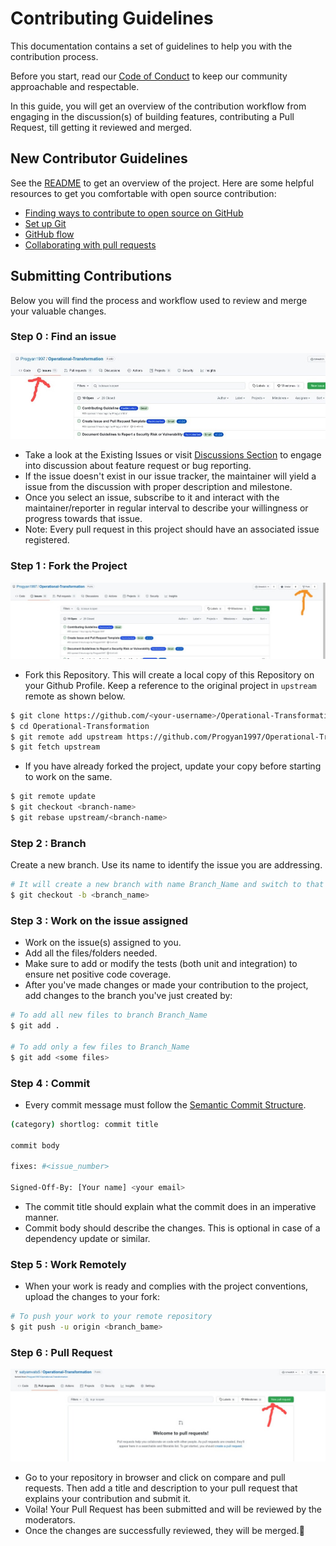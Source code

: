 # Contributing Guidelines

This documentation contains a set of guidelines to help you with the contribution process.

Before you start, read our [Code of Conduct](CODE_OF_CONDUCT.md) to keep our community approachable and respectable.

In this guide, you will get an overview of the contribution workflow from engaging in the discussion(s) of building features, contributing a Pull Request, till getting it reviewed and merged.

## New Contributor Guidelines

See the [README](https://github.com/Progyan1997/Operational-Transformation#readme) to get an overview of the project. Here are some helpful resources to get you comfortable with open source contribution:

- [Finding ways to contribute to open source on GitHub](https://docs.github.com/en/get-started/exploring-projects-on-github/finding-ways-to-contribute-to-open-source-on-github)
- [Set up Git](https://docs.github.com/en/get-started/quickstart/set-up-git)
- [GitHub flow](https://docs.github.com/en/get-started/quickstart/github-flow)
- [Collaborating with pull requests](https://docs.github.com/en/github/collaborating-with-pull-requests)

## Submitting Contributions

Below you will find the process and workflow used to review and merge your valuable changes.

### Step 0 : Find an issue

[![script](./images/Issues.jpeg)](https://github.com/Progyan1997/Operational-Transformation/issues)

- Take a look at the Existing Issues or visit [Discussions Section](https://github.com/Progyan1997/Operational-Transformation/discussions/30) to engage into discussion about feature request or bug reporting.
- If the issue doesn't exist in our issue tracker, the maintainer will yield a issue from the discussion with proper description and milestone.
- Once you select an issue, subscribe to it and interact with the maintainer/reporter in regular interval to describe your willingness or progress towards that issue.
- Note: Every pull request in this project should have an associated issue registered.

### Step 1 : Fork the Project

[![script1](./images/PullRequest.jpeg)](https://github.com/Progyan1997/Operational-Transformation.git)

- Fork this Repository. This will create a local copy of this Repository on your Github Profile.
  Keep a reference to the original project in `upstream` remote as shown below.

```bash
$ git clone https://github.com/<your-username>/Operational-Transformation
$ cd Operational-Transformation
$ git remote add upstream https://github.com/Progyan1997/Operational-Transformation
$ git fetch upstream
```

- If you have already forked the project, update your copy before starting to work on the same.

```bash
$ git remote update
$ git checkout <branch-name>
$ git rebase upstream/<branch-name>
```

### Step 2 : Branch

Create a new branch. Use its name to identify the issue you are addressing.

```bash
# It will create a new branch with name Branch_Name and switch to that branch
$ git checkout -b <branch_name>
```

### Step 3 : Work on the issue assigned

- Work on the issue(s) assigned to you.
- Add all the files/folders needed.
- Make sure to add or modify the tests (both unit and integration) to ensure net positive code coverage.
- After you've made changes or made your contribution to the project, add changes to the branch you've just created by:

```bash
# To add all new files to branch Branch_Name
$ git add .

# To add only a few files to Branch_Name
$ git add <some files>
```

### Step 4 : Commit

- Every commit message must follow the [Semantic Commit Structure](https://gist.github.com/joshbuchea/6f47e86d2510bce28f8e7f42ae84c716).

```bash
(category) shortlog: commit title

commit body

fixes: #<issue_number>

Signed-Off-By: [Your name] <your email>
```

- The commit title should explain what the commit does in an imperative manner.
- Commit body should describe the changes. This is optional in case of a dependency update or similar.

### Step 5 : Work Remotely

- When your work is ready and complies with the project conventions, upload the changes to your fork:

```bash
# To push your work to your remote repository
$ git push -u origin <branch_bame>
```

### Step 6 : Pull Request

[![script](./images/PR.jpeg)](https://github.com/Progyan1997/Operational-Transformation/pulls)

- Go to your repository in browser and click on compare and pull requests.
  Then add a title and description to your pull request that explains your contribution and submit it.
- Voila! Your Pull Request has been submitted and will be reviewed by the moderators.
- Once the changes are successfully reviewed, they will be merged.🥳
